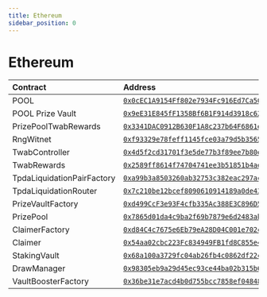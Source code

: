 ```yaml
---
title: Ethereum
sidebar_position: 0
---
```


# Ethereum

| Contract | Address |
| :--- | :--- |
| POOL | [`0x0cEC1A9154Ff802e7934Fc916Ed7Ca50bDE6844e`](https://etherscan.io/address/0x0cEC1A9154Ff802e7934Fc916Ed7Ca50bDE6844e) |
| POOL Prize Vault | [`0x9eE31E845fF1358Bf6B1F914d3918c6223c75573`](https://etherscan.io/token/0x9eE31E845fF1358Bf6B1F914d3918c6223c75573) |
| PrizePoolTwabRewards | [`0x3341DAC0912B630F1A8c237b64F6861e9fa11d79`](https://etherscan.io/address/0x3341DAC0912B630F1A8c237b64F6861e9fa11d79) |
| RngWitnet | [`0xf93329e78feff1145fce03a79d5b356588dea215`](https://etherscan.io/address/0xf93329e78feff1145fce03a79d5b356588dea215) |
| TwabController | [`0x4d5f2cd31701f3e5de77b3f89ee7b80eb87b4acc`](https://etherscan.io/address/0x4d5f2cd31701f3e5de77b3f89ee7b80eb87b4acc) |
| TwabRewards | [`0x2589ff8614f74704741ee3b51851b4ae812f1a21`](https://etherscan.io/address/0x2589ff8614f74704741ee3b51851b4ae812f1a21) |
| TpdaLiquidationPairFactory | [`0xa99b3a8503260ab32753c382eac297acd4a43908`](https://etherscan.io/address/0xa99b3a8503260ab32753c382eac297acd4a43908) |
| TpdaLiquidationRouter | [`0x7c210be12bcef8090610914189a0de43e2192ea0`](https://etherscan.io/address/0x7c210be12bcef8090610914189a0de43e2192ea0) |
| PrizeVaultFactory | [`0xd499CcF3e93F4cfb335Ac388E3C896D59cdDe7c3`](https://etherscan.io/address/0xd499CcF3e93F4cfb335Ac388E3C896D59cdDe7c3) |
| PrizePool | [`0x7865d01da4c9ba2f69b7879e6d2483ab6b354d95`](https://etherscan.io/address/0x7865d01da4c9ba2f69b7879e6d2483ab6b354d95) |
| ClaimerFactory | [`0xd84C4c7675e6Eb79eA28D04C001e702cCC679E80`](https://etherscan.io/address/0xd84C4c7675e6Eb79eA28D04C001e702cCC679E80) |
| Claimer | [`0x54aa02cbc223Fc834949FB1fd8C855e4dA126c7D`](https://etherscan.io/address/0x54aa02cbc223Fc834949FB1fd8C855e4dA126c7D) |
| StakingVault | [`0x68a100a3729fc04ab26fb4c0862df22ceec2f18b`](https://etherscan.io/address/0x68a100a3729fc04ab26fb4c0862df22ceec2f18b) |
| DrawManager | [`0x98305eb9a29d45ec93ce44ba02b315b631c675a7`](https://etherscan.io/address/0x98305eb9a29d45ec93ce44ba02b315b631c675a7) |
| VaultBoosterFactory | [`0x36be31e7acd4b0d755bcc7858ef04848a3ec66c6`](https://etherscan.io/address/0x36be31e7acd4b0d755bcc7858ef04848a3ec66c6) |

